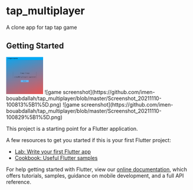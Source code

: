 # tap_multiplayer

A clone app for tap tap game

## Getting Started
<img src="https://github.com/imen-bouabdallah/tap_multiplayer/blob/master/Screenshot_20211110-100535~2%5B1%5D.png" width="100" height="100">
![game screenshot](https://github.com/imen-bouabdallah/tap_multiplayer/blob/master/Screenshot_20211110-100813%5B1%5D.png)
![game screenshot](https://github.com/imen-bouabdallah/tap_multiplayer/blob/master/Screenshot_20211110-100829%5B1%5D.png)

This project is a starting point for a Flutter application.

A few resources to get you started if this is your first Flutter project:

- [Lab: Write your first Flutter app](https://flutter.dev/docs/get-started/codelab)
- [Cookbook: Useful Flutter samples](https://flutter.dev/docs/cookbook)

For help getting started with Flutter, view our
[online documentation](https://flutter.dev/docs), which offers tutorials,
samples, guidance on mobile development, and a full API reference.
